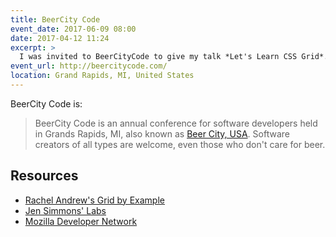 ```yaml
---
title: BeerCity Code
event_date: 2017-06-09 08:00
date: 2017-04-12 11:24
excerpt: >
  I was invited to BeerCityCode to give my talk *Let's Learn CSS Grid*.
event_url: http://beercitycode.com/
location: Grand Rapids, MI, United States
---
```


BeerCity Code is:

> BeerCity Code is an annual conference for software developers held in Grands Rapids, MI, also known as [Beer City, USA](https://www.experiencegr.com/things-to-do/beer-city/). Software creators of all types are welcome, even those who don't care for beer.

## Resources

- [Rachel Andrew's Grid by Example](http://gridbyexample.com/)
- [Jen Simmons' Labs](http://labs.jensimmons.com/)
- [Mozilla Developer Network](https://developer.mozilla.org/en-US/)

<script async class="speakerdeck-embed" data-id="464290ef2c6341a19ba11def0fad710a" data-ratio="1.29456384323641" src="//speakerdeck.com/assets/embed.js"></script>
